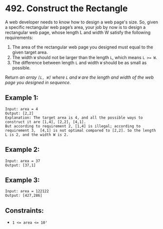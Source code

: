 # 492. Construct the Rectangle

A web developer needs to know how to design a web page's size. So, given a specific rectangular web page’s area, your job by now is to design a rectangular web page, whose length L and width W satisfy the following requirements:

1. The area of the rectangular web page you designed must equal to the given target area.
2. The width `W` should not be larger than the length `L`, which means `L >= W`.
3. The difference between length `L` and width `W` should be as small as possible.

Return _an array `[L, W]` where `L` and `W` are the length and width of the web page you designed in sequence_.

## Example 1:

```
Input: area = 4
Output: [2,2]
Explanation: The target area is 4, and all the possible ways to construct it are [1,4], [2,2], [4,1].
But according to requirement 2, [1,4] is illegal; according to requirement 3,  [4,1] is not optimal compared to [2,2]. So the length L is 2, and the width W is 2.
```

## Example 2:

```
Input: area = 37
Output: [37,1]
```

## Example 3:

```
Input: area = 122122
Output: [427,286]
```

## Constraints:

- `1 <= area <= 10⁷`

